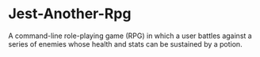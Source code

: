 # Jest-Another-Rpg
A command-line role-playing game (RPG) in which a user battles against a series of enemies whose health and stats can be sustained by a potion.
